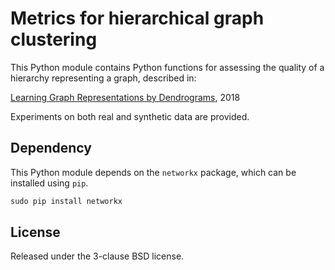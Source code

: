 # Metrics for hierarchical graph clustering 

This Python module contains Python functions for assessing the quality of a hierarchy representing a graph, described in:

[Learning Graph Representations by Dendrograms](http://arxiv.org/abs/1807.05087), 2018

Experiments on both real and synthetic data are provided.

## Dependency

This Python module depends on the `networkx` package,
which can be installed using `pip`.

```python
sudo pip install networkx
```


## License


Released under the 3-clause BSD license.

